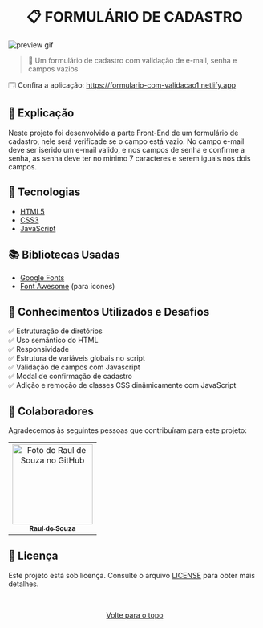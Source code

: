 <h1 align="center">📋 FORMULÁRIO DE CADASTRO</h1>

<img src="https://user-images.githubusercontent.com/97764322/180572743-aca1f35f-e4b6-4267-899d-e54eef1e2242.gif" alt="preview gif">

> 🔎 Um formulário de cadastro com validação de e-mail, senha e campos vazios

🗔 Confira a aplicação: https://formulario-com-validacao1.netlify.app <br>

## 📄 Explicação

Neste projeto foi desenvolvido a parte Front-End de um formulário de cadastro, nele será verificade se o campo está vazio. No campo e-mail deve ser iserido um e-mail valido, e nos campos de senha e confirme a senha, as senha deve ter no minimo 7 caracteres e serem iguais nos dois campos.

## 🚀 Tecnologias

- [HTML5](https://pt.wikipedia.org/wiki/HTML5)
- [CSS3](https://developer.mozilla.org/pt-BR/docs/Web/CSS)
- [JavaScript](https://developer.mozilla.org/pt-BR/docs/Web/JavaScript)

## 📚 Bibliotecas Usadas

- [Google Fonts](https://fonts.google.com/)
- [Font Awesome](https://fontawesome.com/) (para icones)

## 📔 Conhecimentos Utilizados e Desafios

✅ Estruturação de diretórios\
✅ Uso semântico do HTML\
✅ Responsividade\
✅ Estrutura de variáveis globais no script\
✅ Validação de campos com Javascript\
✅ Modal de confirmação de cadastro\
✅ Adição e remoção de classes CSS dinâmicamente com JavaScript

## 🤝 Colaboradores

Agradecemos às seguintes pessoas que contribuíram para este projeto:

<table>
  <tr>
    <td align="center">
      <a href="#">
        <img src="https://github.com/r4ulzito.png" width="160px;" alt="Foto do Raul de Souza no GitHub"/><br>
        <sub>
          <b>Raul de Souza</b>
        </sub>
      </a>
    </td>
  </tr>
</table>

## 📝 Licença

Este projeto está sob licença. Consulte o arquivo [LICENSE](LICENSE.md) para obter mais detalhes.

&#xa0;

<div align="center">
  <a href="#top">Volte para o topo</a>
</div>
